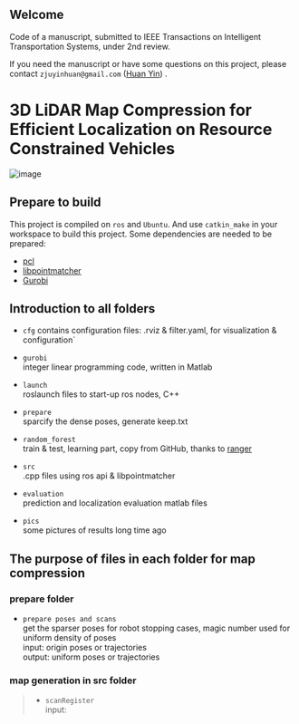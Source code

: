 ## Welcome
Code of a manuscript, submitted to IEEE Transactions on Intelligent Transportation Systems, under 2nd review.

If you need the manuscript or have some questions on this project, please contact `zjuyinhuan@gmail.com` ([Huan Yin](https://yinhuan.site/)) .

# 3D LiDAR Map Compression for Efficient Localization on Resource Constrained Vehicles 

![image](https://github.com/ZJUYH/map_compression/blob/master/pics/system.png)

## Prepare to build

This project is compiled on `ros` and `Ubuntu`. 
And use `catkin_make` in your workspace to build this project.
Some dependencies are needed to be prepared:
* [pcl](http://pointclouds.org/)
* [libpointmatcher](https://github.com/ethz-asl/libpointmatcher)
* [Gurobi](http://www.gurobi.com/) 

## Introduction to all folders

* `cfg` 
contains configuration files:  .rviz & filter.yaml, for visualization & configuration`

* `gurobi`  
integer linear programming code, written in Matlab

* `launch`  
roslaunch files to start-up ros nodes, C++

* `prepare`  
sparcify the dense poses, generate keep.txt

* `random_forest`  
train & test, learning part, copy from GitHub, thanks to [ranger](https://github.com/your/project/tags)

* `src`  
.cpp files using ros api & libpointmatcher

* `evaluation`  
prediction and localization evaluation matlab files

* `pics`  
some pictures of results long time ago

## The purpose of files in each folder for map compression

### prepare folder

* `prepare poses and scans`  
get the sparser poses for robot stopping cases, magic number used for uniform density of poses  
input:  origin poses or trajectories  
output: uniform poses or trajectories

### map generation in src folder

> + `scanRegister`  
input:	
  

   
